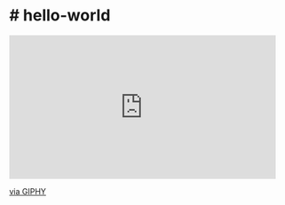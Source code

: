 <h1># hello-world</h1>
<iframe src="https://giphy.com/embed/Cr7yTbjNuY27C" width="480" height="259" frameBorder="0" class="giphy-embed" allowFullScreen></iframe><p><a href="https://giphy.com/gifs/lord-of-the-rings-golem-Cr7yTbjNuY27C">via GIPHY</a></p>
